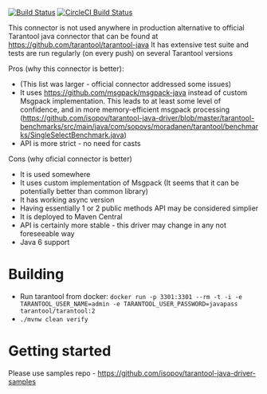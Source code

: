 [![Build Status](https://travis-ci.org/isopov/tarantool-java-driver.svg?branch=master)](https://travis-ci.org/isopov/tarantool-java-driver)
[![CircleCI Build Status](https://circleci.com/gh/isopov/tarantool-java-driver/tree/master.svg?style=svg)](https://circleci.com/gh/isopov/tarantool-java-driver/tree/master)

This connector is not used anywhere in production alternative to official Tarantool java connector that can be found at https://github.com/tarantool/tarantool-java
It has extensive test suite and tests are run regularly (on every push) on several Tarantool versions

Pros (why this connector is better):
* (This list was larger - official connector addressed some issues)
* It uses https://github.com/msgpack/msgpack-java instead of custom Msgpack implementation. This leads to at least some level of confidence, and in more memory-efficient msgpack processing (https://github.com/isopov/tarantool-java-driver/blob/master/tarantool-benchmarks/src/main/java/com/sopovs/moradanen/tarantool/benchmarks/SingleSelectBenchmark.java)
* API is more strict - no need for casts

Cons (why oficial connector is better)
* It is used somewhere
* It uses custom implementation of Msgpack (It seems that it can be potentially better than common library)
* It has working async version
* Having essentially 1 or 2 public methods API may be considered simplier
* It is deployed to Maven Central
* API is certainly more stable - this driver may change in any not foreseeable way 
* Java 6 support

# Building
* Run tarantool from docker: `docker run -p 3301:3301 --rm -t -i -e TARANTOOL_USER_NAME=admin -e TARANTOOL_USER_PASSWORD=javapass tarantool/tarantool:2`
* `./mvnw clean verify`

# Getting started
Please use samples repo - https://github.com/isopov/tarantool-java-driver-samples